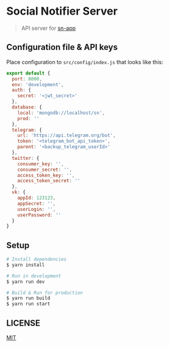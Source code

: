 # Social Notifier Server

> API server for [sn-app](https://github.com/frenchbread/sn-app)

## Configuration file & API keys

Place configuration to `src/config/index.js` that looks like this:

```js
export default {
  port: 8000,
  env: 'development',
  auth: {
    secret: '<jwt_secret>'
  },
  database: {
    local: 'mongodb://localhost/sn',
    prod: ''
  },
  telegram: {
    url: 'https://api.telegram.org/bot',
    token: '<telegram_bot_api_token>',
    parent: '<backup_telegram_userId>'
  },
  twitter: {
    consumer_key: '',
    consumer_secret: '',
    access_token_key: '',
    access_token_secret: ''
  },
  vk: {
    appId: 123123,
    appSecret: '',
    userLogin: '',
    userPassword: ''
  }
}
```

## Setup

```bash
# Install dependencies
$ yarn install

# Run in development
$ yarn run dev

# Build & Run for production
$ yarn run build
$ yarn run start
```

## LICENSE
[MIT](https://github.com/frenchbread/sn-server/blob/master/LICENSE.md)
